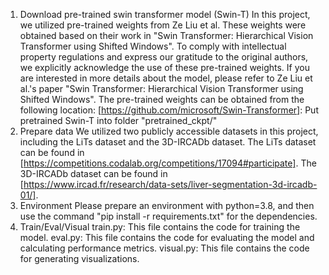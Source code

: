 1. Download pre-trained swin transformer model (Swin-T)
  In this project, we utilized pre-trained weights from Ze Liu et al. These weights were obtained based on their work in "Swin Transformer: Hierarchical Vision Transformer using Shifted Windows".
  To comply with intellectual property regulations and express our gratitude to the original authors, we explicitly acknowledge the use of these pre-trained weights. If you are interested in more details about the model, please refer to Ze Liu et al.'s paper "Swin Transformer: Hierarchical Vision Transformer using Shifted Windows".
  The pre-trained weights can be obtained from the following location: [https://github.com/microsoft/Swin-Transformer]: Put pretrained Swin-T into folder "pretrained_ckpt/"
2. Prepare data
  We utilized two publicly accessible datasets in this project, including the LiTs dataset and the 3D-IRCADb dataset. The LiTs dataset can be found in [https://competitions.codalab.org/competitions/17094#participate]. The 3D-IRCADb dataset can be found in [https://www.ircad.fr/research/data-sets/liver-segmentation-3d-ircadb-01/].
3. Environment
  Please prepare an environment with python=3.8, and then use the command "pip install -r requirements.txt" for the dependencies.
4. Train/Eval/Visual
  train.py: This file contains the code for training the model.
  eval.py: This file contains the code for evaluating the model and calculating performance metrics.
  visual.py: This file contains the code for generating visualizations.

